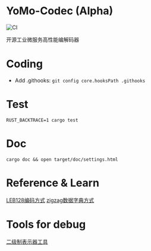 # YoMo-Codec (Alpha)

![CI](https://github.com/10cella/yomo-codec/workflows/CI/badge.svg?branch=doc)

开源工业微服务高性能编解码器

# Coding

+ Add .githooks: `git config core.hooksPath .githooks`

# Test

`RUST_BACKTRACE=1 cargo test`

# Doc

`cargo doc && open target/doc/settings.html`

# Reference & Learn

[LEB128编码方式](https://berryjam.github.io/2019/09/LEB128(Little-Endian-Base-128)%E6%A0%BC%E5%BC%8F%E4%BB%8B%E7%BB%8D/)
[zigzag数据字典方式](https://developers.google.com/protocol-buffers/docs/encoding#signed-integers)

# Tools for debug

[二级制表示器工具](http://calc.50x.eu/)
